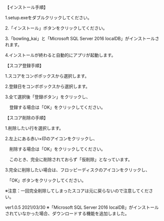 【インストール手順】

1.setup.exeをダブルクリックしてください。

2.「インストール」ボタンをクリックしてください。

3.「bowling_kai」と「Microsoft SQL Server 2016 localDB」がインストールされます。

4.インストールが終わると自動的にアプリが起動します。


【スコア登録手順】

1.スコアをコンボボックスから選択します。

2.登録日をコンボボックスから選択します。

3.全て選択後「登録ボタン」をクリックし、

　登録する場合は「OK」をクリックしてください。


【スコア削除の手順】

1.削除したい行を選択します。

2.左上にある赤い×印のアイコンをクリックし、

　削除する場合は「OK」をクリックしてください。

　このとき、完全に削除されておらず「仮削除」となっています。

3.完全に削除したい場合は、フロッピーディスクのアイコンをクリックし、

　「OK」ボタンをクリックしてください。

※注意：一回完全削除してしまったスコアは元に戻らないので注意してください。

ver1.0.5 2021/03/30
※「Microsoft SQL Server 2016 localDB」がインストールされていなかった場合、ダウンロードする機能を追加しました。
